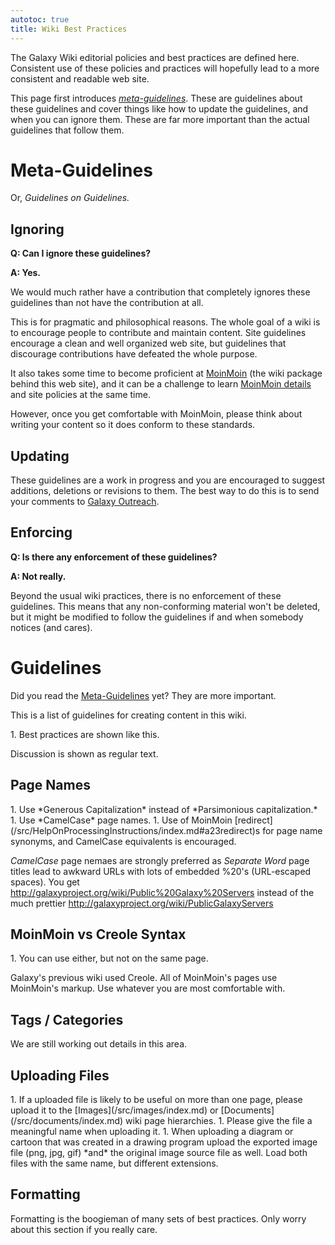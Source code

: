 ```yaml
---
autotoc: true
title: Wiki Best Practices
---
```



<div class='right'></div>

The Galaxy Wiki editorial policies and best practices are defined here. Consistent use of these policies and practices will hopefully lead to a more consistent and readable web site.

This page first introduces *[meta-guidelines](/src/Wiki%20Best%20Practices/index.md#meta-guidelines)*. These are guidelines about these guidelines and cover things like how to update the guidelines, and when you can ignore them. These are far more important than the actual guidelines that follow them.

# Meta-Guidelines

Or, *Guidelines on Guidelines.*

## Ignoring

**Q: Can I ignore these guidelines?**

**A: Yes.**

We would much rather have a contribution that completely ignores these guidelines than not have the contribution at all.

This is for pragmatic and philosophical reasons. The whole goal of a wiki is to encourage people to contribute and maintain content. Site guidelines encourage a clean and well organized web site, but guidelines that discourage contributions have defeated the whole purpose.

It also takes some time to become proficient at [MoinMoin](/src/HelpOnEditing/index.md) (the wiki package behind this web site), and it can be a challenge to learn [MoinMoin details](/src/HelpOnMoinWikiSyntax/index.md) and site policies at the same time.

However, once you get comfortable with MoinMoin, please think about writing your content so it does conform to these standards.

## Updating

These guidelines are a work in progress and you are encouraged to suggest additions, deletions or revisions to them. The best way to do this is to send your comments to [Galaxy Outreach](mailto:outreach@galaxyproject.org). 

## Enforcing

**Q: Is there any enforcement of these guidelines?**

**A: Not really.**

Beyond the usual wiki practices, there is no enforcement of these guidelines. This means that any non-conforming material won't be deleted, but it might be modified to follow the guidelines if and when somebody notices (and cares). 

# Guidelines

Did you read the [Meta-Guidelines](/src/Wiki%20Best%20Practices/index.md#meta-guidlines) yet?  They are more important.

This is a list of guidelines for creating content in this wiki.

<div class='bestpractice'>
1. Best practices are shown like this.

</div>

Discussion is shown as regular text.

## Page Names

<div class='bestpractice'>
1. Use *Generous Capitalization* instead of *Parsimonious capitalization.*
1. Use *CamelCase* page names.
1. Use of MoinMoin [redirect](/src/HelpOnProcessingInstructions/index.md#a23redirect)s for page name synonyms, and CamelCase equivalents is encouraged.

</div>

*CamelCase* page nemaes are strongly preferred as *Separate Word* page titles lead to awkward URLs with lots of embedded %20's (URL-escaped spaces).  You get
 http://galaxyproject.org/wiki/Public%20Galaxy%20Servers
instead of the much prettier
 http://galaxyproject.org/wiki/PublicGalaxyServers

## MoinMoin vs Creole Syntax

<div class='bestpractice'>
1. You can use either, but not on the same page.

</div>

Galaxy's previous wiki used Creole.  All of MoinMoin's pages use MoinMoin's markup.  Use whatever you are most comfortable with.

## Tags / Categories

We are still working out details in this area.

## Uploading Files

<div class='bestpractice'>
1. If a uploaded file is likely to be useful on more than one page, please upload it to the [Images](/src/images/index.md) or [Documents](/src/documents/index.md) wiki page hierarchies.
1. Please give the file a meaningful name when uploading it.
1. When uploading a diagram or cartoon that was created in a drawing program upload the exported image file (png, jpg, gif) *and* the original image source file as well. Load both files with the same name, but different extensions.

</div>

## Formatting

Formatting is the boogieman of many sets of best practices.  Only worry about this section if you really care.

